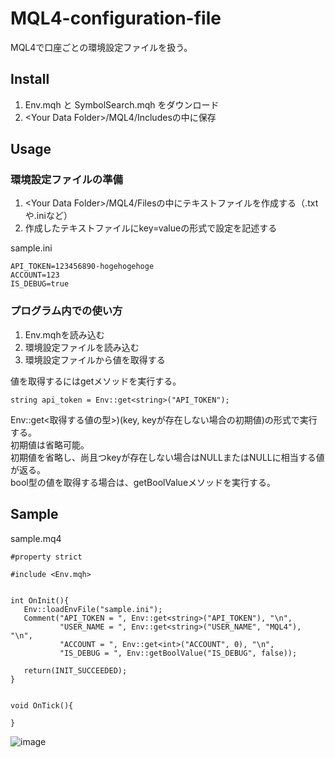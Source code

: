 # MQL4-configuration-file
MQL4で口座ごとの環境設定ファイルを扱う。


## Install
1. Env.mqh と SymbolSearch.mqh をダウンロード
2. \<Your Data Folder\>/MQL4/Includesの中に保存


## Usage
### 環境設定ファイルの準備
1. \<Your Data Folder\>/MQL4/Filesの中にテキストファイルを作成する（.txtや.iniなど）
2. 作成したテキストファイルにkey=valueの形式で設定を記述する

sample.ini
```
API_TOKEN=123456890-hogehogehoge
ACCOUNT=123
IS_DEBUG=true
```

### プログラム内での使い方
1. Env.mqhを読み込む
2. 環境設定ファイルを読み込む
3. 環境設定ファイルから値を取得する

値を取得するにはgetメソッドを実行する。
```
string api_token = Env::get<string>("API_TOKEN");
```
Env::get<取得する値の型>)(key, keyが存在しない場合の初期値)の形式で実行する。  
初期値は省略可能。  
初期値を省略し、尚且つkeyが存在しない場合はNULLまたはNULLに相当する値が返る。  
bool型の値を取得する場合は、getBoolValueメソッドを実行する。  


## Sample
sample.mq4
```
#property strict

#include <Env.mqh>


int OnInit(){
   Env::loadEnvFile("sample.ini");
   Comment("API_TOKEN = ", Env::get<string>("API_TOKEN"), "\n",
           "USER_NAME = ", Env::get<string>("USER_NAME", "MQL4"), "\n",
           "ACCOUNT = ", Env::get<int>("ACCOUNT", 0), "\n",
           "IS_DEBUG = ", Env::getBoolValue("IS_DEBUG", false));

   return(INIT_SUCCEEDED);
}


void OnTick(){
   
}
```
![image](https://cloud.githubusercontent.com/assets/14832366/25302730/e479bf20-277f-11e7-8f48-45e134246543.png)
